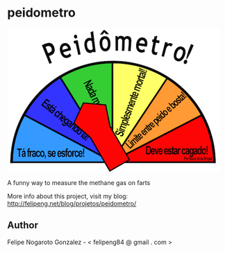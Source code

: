 # peidometro

![peidômetro](/images/peidometro.png)

A funny way to measure the methane gas on farts

More info about this project, visit my blog: http://felipeng.net/blog/projetos/peidometro/

## Author

Felipe Nogaroto Gonzalez - < felipeng84 @ gmail . com >
